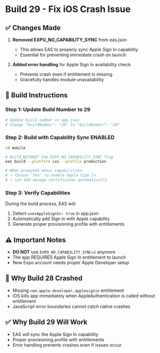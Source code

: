 # Build 29 - Fix iOS Crash Issue

## ✅ Changes Made
1. **Removed EXPO_NO_CAPABILITY_SYNC** from eas.json
   - This allows EAS to properly sync Apple Sign In capability
   - Essential for preventing immediate crash on launch

2. **Added error handling** for Apple Sign In availability check
   - Prevents crash even if entitlement is missing
   - Gracefully handles module unavailability

## 🚀 Build Instructions

### Step 1: Update Build Number to 29
```bash
# Update build number in app.json
# Change "buildNumber": "28" to "buildNumber": "29"
```

### Step 2: Build with Capability Sync ENABLED
```bash
cd mobile

# Build WITHOUT the EXPO_NO_CAPABILITY_SYNC flag
eas build --platform ios --profile production

# When prompted about capabilities:
# ✓ Choose "Yes" to enable Apple Sign In
# ✓ Let EAS manage certificates automatically
```

### Step 3: Verify Capabilities
During the build process, EAS will:
1. Detect `usesAppleSignIn: true` in app.json
2. Automatically add Sign in with Apple capability
3. Generate proper provisioning profile with entitlements

## ⚠️ Important Notes
- **DO NOT** use `EXPO_NO_CAPABILITY_SYNC=1` anymore
- The app REQUIRES Apple Sign In entitlement to launch
- New Expo account needs proper Apple Developer setup

## 📱 Why Build 28 Crashed
- Missing `com.apple.developer.applesignin` entitlement
- iOS kills app immediately when AppleAuthentication is called without entitlement
- JavaScript error boundaries cannot catch native crashes

## ✅ Why Build 29 Will Work
- EAS will sync the Apple Sign In capability
- Proper provisioning profile with entitlements
- Error handling prevents crashes even if issues occur